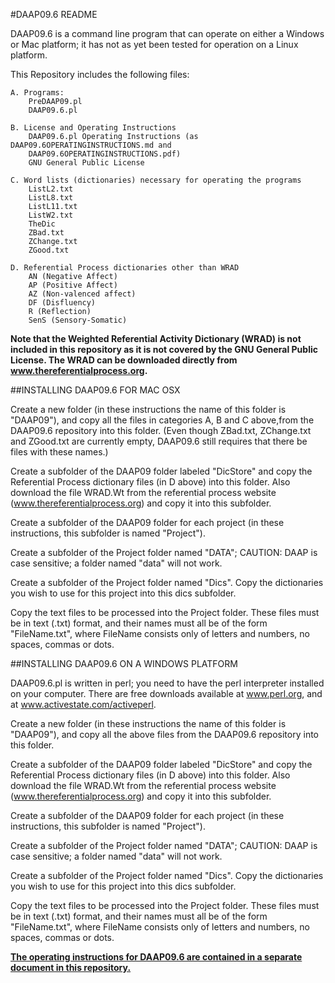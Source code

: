 #DAAP09.6 README

DAAP09.6 is a command line program that can operate on either a Windows or Mac platform; it has not as yet been tested for operation on a Linux platform.

This Repository includes the following files:

	A. Programs:
		PreDAAP09.pl
		DAAP09.6.pl

	B. License and Operating Instructions
		DAAP09.6.pl Operating Instructions (as DAAP09.6OPERATINGINSTRUCTIONS.md and
		DAAP09.6OPERATINGINSTRUCTIONS.pdf)
		GNU General Public License

	C. Word lists (dictionaries) necessary for operating the programs
		ListL2.txt
		ListL8.txt
		ListL11.txt
		ListW2.txt
		TheDic
		ZBad.txt
		ZChange.txt
		ZGood.txt

	D. Referential Process dictionaries other than WRAD
		AN (Negative Affect)
		AP (Positive Affect)
		AZ (Non-valenced affect)
		DF (Disfluency)
		R (Reflection)
		SenS (Sensory-Somatic)

**Note that the Weighted Referential Activity Dictionary (WRAD) is not included in this repository as it is not covered by the GNU General Public License. The WRAD can be downloaded directly from www.thereferentialprocess.org.**
	
	
##INSTALLING DAAP09.6 FOR MAC OSX

Create a new folder (in these instructions the name of this folder is "DAAP09"), and copy all the files in categories A, B and C above,from the DAAP09.6 repository into this folder. (Even though ZBad.txt, ZChange.txt and ZGood.txt are currently empty, DAAP09.6 still requires that there be files with these names.)

Create a subfolder of the DAAP09 folder labeled "DicStore" and copy the Referential Process dictionary files (in D above) into this folder. Also download the file WRAD.Wt from the referential process website (www.thereferentialprocess.org) and copy it into this subfolder.

Create a subfolder of the DAAP09 folder for each project (in these instructions, this subfolder is named "Project").

Create a subfolder of the Project folder named "DATA"; CAUTION: DAAP is case sensitive; a folder named "data" will not work.

Create a subfolder of the Project folder named "Dics". Copy the dictionaries you wish to use for this project into this dics subfolder.

Copy the text files to be processed into the Project folder. These files must be in text (.txt) format, and their names must all be of the form "FileName.txt", where FileName consists only of letters and numbers, no spaces, commas or dots.

##INSTALLING DAAP09.6 ON A WINDOWS PLATFORM

DAAP09.6.pl is written in perl; you need to have the perl interpreter installed on your computer. There are free downloads available at www.perl.org, and at www.activestate.com/activeperl.

Create a new folder (in these instructions the name of this folder is "DAAP09"), and copy all the above files from the DAAP09.6 repository into this folder.

Create a subfolder of the DAAP09 folder labeled "DicStore" and copy the Referential Process dictionary files (in D above) into this folder. Also download the file WRAD.Wt from the referential process website (www.thereferentialprocess.org) and copy it into this subfolder.

Create a subfolder of the DAAP09 folder for each project (in these instructions, this subfolder is named "Project").

Create a subfolder of the Project folder named "DATA"; CAUTION: DAAP is case sensitive; a folder named "data" will not work.

Create a subfolder of the Project folder named "Dics". Copy the dictionaries you wish to use for this project into this dics subfolder.

Copy the text files to be processed into the Project folder. These files must be in text (.txt) format, and their names must all be of the form "FileName.txt", where FileName consists only of letters and numbers, no spaces, commas or dots.

**[The operating instructions for DAAP09.6 are contained in a separate document in this repository.](DAAP09.6OPERATINGINSTRUCTIONS.md)**




